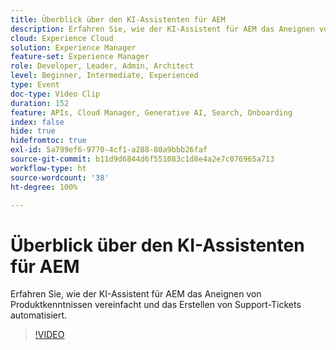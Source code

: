 ```yaml
---
title: Überblick über den KI-Assistenten für AEM
description: Erfahren Sie, wie der KI-Assistent für AEM das Aneignen von Produktkenntnissen vereinfacht und das Erstellen von Support-Tickets automatisiert.
cloud: Experience Cloud
solution: Experience Manager
feature-set: Experience Manager
role: Developer, Leader, Admin, Architect
level: Beginner, Intermediate, Experienced
type: Event
doc-type: Video Clip
duration: 152
feature: APIs, Cloud Manager, Generative AI, Search, Onboarding
index: false
hide: true
hidefromtoc: true
exl-id: 5a799ef6-9770-4cf1-a288-80a9bbb26faf
source-git-commit: b11d9d6844d6f551083c1d8e4a2e7c076965a713
workflow-type: ht
source-wordcount: '38'
ht-degree: 100%

---
```


# Überblick über den KI-Assistenten für AEM

Erfahren Sie, wie der KI-Assistent für AEM das Aneignen von Produktkenntnissen vereinfacht und das Erstellen von Support-Tickets automatisiert.

>[!VIDEO](https://video.tv.adobe.com/v/3461930/?learn=on&enablevpops&captions=ger)
